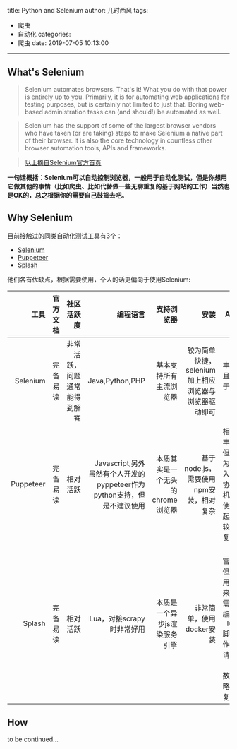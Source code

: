 title: Python and Selenium
author: 几时西风
tags:
  - 爬虫
  - 自动化
categories:
  - 爬虫
date: 2019-07-05 10:13:00
---
## What's Selenium
> Selenium automates browsers. That's it! What you do with that power is entirely up to you. Primarily, it is for automating web applications for testing purposes, but is certainly not limited to just that. Boring web-based administration tasks can (and should!) be automated as well.

> Selenium has the support of some of the largest browser vendors who have taken (or are taking) steps to make Selenium a native part of their browser. It is also the core technology in countless other browser automation tools, APIs and frameworks.

> [以上摘自Selenium官方首页](https://www.seleniumhq.org/)

**一句话概括：Selenium可以自动控制浏览器，一般用于自动化测试，但是你想用它做其他的事情（比如爬虫、比如代替做一些无聊重复的基于网站的工作）当然也是OK的，总之根据你的需要自己鼓捣去吧。**

## Why Selenium
目前接触过的同类自动化测试工具有3个：
* [Selenium](https://www.seleniumhq.org/)
* [Puppeteer](https://github.com/GoogleChrome/puppeteer)
* [Splash](https://github.com/scrapinghub/splash)

他们各有优缺点，根据需要使用，个人的话更偏向于使用Selenium:

工具|官方文档|社区活跃度|编程语言|支持浏览器|安装|API|BUG|效率
-:|-:|-:|-:|-:|-:|-:|-:|:-
Selenium|完备易读|非常活跃，问题通常能得到解答|Java,Python,PHP|基本支持所有主流浏览器|较为简单快捷，selenium加上相应浏览器与浏览器驱动即可|丰富且易于使用|较少|阻塞式，最慢，最好利用官方提供的selenium grid集群提升效率
Puppeteer|完备易读|相对活跃|Javascript,另外虽然有个人开发的pyppeteer作为python支持，但是不建议使用|本质其实是一个无头的chrome浏览器|基于node.js，需要使用npm安装，相对复杂|相对丰富但因为加入了协程机制使用起来较为复杂|目前仍然有不少坑|由于使用协程机制，速度较快
Splash|完备易读|相对活跃|Lua，对接scrapy时非常好用|本质是一个异步js渲染服务引擎|非常简单，使用docker安装|丰富，但使用起来时需要编写lua脚本作为请求参数，略微复杂|有一些但不多，可以接受|异步，配合协程机制（比如scrapy）很快

## How
to be continued...